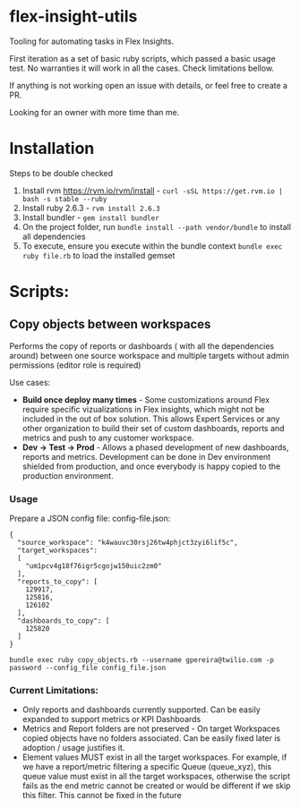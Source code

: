 # flex-insight-utils
Tooling for automating tasks in Flex Insights.

First iteration as a set of basic ruby scripts, which passed a basic usage test. No warranties it will work in all the cases. Check limitations bellow.  

If anything is not working open an issue with details, or feel free to create a PR. 

Looking for an owner with more time than me. 

# Installation 
Steps to be double checked
1. Install rvm https://rvm.io/rvm/install - ```curl -sSL https://get.rvm.io | bash -s stable --ruby```
2. Install ruby 2.6.3 - ```rvm install 2.6.3```
3. Install bundler - ```gem install bundler```
4. On the project folder, run ```bundle install --path vendor/bundle``` to install all dependencies
5. To execute, ensure you execute within the bundle context ```bundle exec ruby file.rb``` to load the installed gemset

# Scripts:
## Copy objects between workspaces 
Performs the copy of reports or dashboards ( with all the dependencies around) between one source workspace and multiple targets without admin permissions (editor role is required)

Use cases:
- **Build once deploy many times** -  Some customizations around Flex require specific vizualizations in Flex insights, which might not be included in the out of box solution. This allows Expert Services or any other organization to build their set of custom dashboards, reports and metrics and push to any customer workspace.
- **Dev -> Test -> Prod** - Allows a phased development of new dashboards, reports and metrics. Development can be done in Dev environment shielded from production, and once everybody is happy copied to the production environment. 

### Usage
Prepare a JSON config file:
config-file.json:
```
{
  "source_workspace": "k4wauvc30rsj26tw4phjct3zyi6lif5c",
  "target_workspaces":
  [
    "um1pcv4g18f76igr5cgojw150uic2zm0"
  ],
  "reports_to_copy": [
    129917,
    125816,
    126102
  ],
  "dashboards_to_copy": [
    125820
  ]
}
```

```bundle exec ruby copy_objects.rb --username gpereira@twilio.com -p password --config_file config_file.json```

### Current Limitations:
- Only reports and dashboards currently supported. Can be easily expanded to support metrics or KPI Dashboards
- Metrics and Report folders are not preserved - On target Workspaces copied objects have no folders associated. Can be easily fixed later is adoption / usage justifies it. 
- Element values MUST exist in all the target workspaces. For example, if we have a report/metric filtering a specific Queue (queue_xyz), this queue value must exist in all the target workspaces, otherwise the script fails as the end metric cannot be created or would be different if we skip this filter. This cannot be fixed in the future

